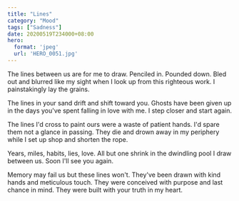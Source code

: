 ```yaml
---
title: "Lines"
category: "Mood"
tags: ["Sadness"]
date: 20200519T234000+08:00
hero:
  format: 'jpeg'
  url: 'HERO_0051.jpg'
---
```

The lines between us are for me to draw. Penciled in. Pounded down. Bled out and blurred like my sight when I look up from this righteous work. I painstakingly lay the grains.

The lines in your sand drift and shift toward you. Ghosts have been given up in the days you've spent falling in love with me. I step closer and start again.

The lines I'd cross to paint ours were a waste of patient hands. I'd spare them not a glance in passing. They die and drown away in my periphery while I set up shop and shorten the rope.

Years, miles, habits, lies, love. All but one shrink in the dwindling pool I draw between us. Soon I'll see you again.

Memory may fail us but these lines won't. They've been drawn with kind hands and meticulous touch. They were conceived with purpose and last chance in mind. They were built with your truth in my heart.
